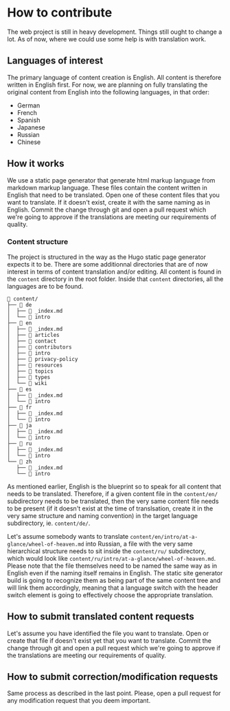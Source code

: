# How to contribute

The web project is still in heavy development. Things still ought to change a lot. As of now, where we could use some help is with translation work.

## Languages of interest

The primary language of content creation is English. All content is therefore written in English first. For now, we are planning on fully translating the original content from English into the following languages, in that order:

- German
- French
- Spanish
- Japanese
- Russian
- Chinese

## How it works

We use a static page generator that generate html markup language from markdown markup language. These files contain the content written in English that need to be translated. Open one of these content files that you want to translate. If it doesn't exist, create it with the same naming as in English. Commit the change through git and open a pull request which we're going to approve if the translations are meeting our requirements of quality.

### Content structure

The project is structured in the way as the Hugo static page generator expects it to be. There are some additionnal directories that are of now interest in terms of content translation and/or editing. All content is found in the `content` directory in the root folder. Inside that `content` directories, all the languages are to be found.

```text
 content/
├──  de
│  ├──  _index.md
│  └──  intro
├──  en
│  ├──  _index.md
│  ├──  articles
│  ├──  contact
│  ├──  contributors
│  ├──  intro
│  ├──  privacy-policy
│  ├──  resources
│  ├──  topics
│  ├──  types
│  └──  wiki
├──  es
│  ├──  _index.md
│  └──  intro
├──  fr
│  ├──  _index.md
│  └──  intro
├──  ja
│  ├──  _index.md
│  └──  intro
├──  ru
│  ├──  _index.md
│  └──  intro
└──  zh
   ├──  _index.md
   └──  intro
```

As mentioned earlier, English is the blueprint so to speak for all content that needs to be translated. Therefore, if a given content file in the `content/en/` subdirectory needs to be translated, then the very same content file needs to be present (if it doesn't exist at the time of translsation, create it in the very same structure and naming convention) in the target language subdirectory, ie. `content/de/`.

Let's assume somebody wants to translate `content/en/intro/at-a-glance/wheel-of-heaven.md` into Russian, a file with the very same hierarchical structure needs to sit inside the `content/ru/` subdirectory, which would look like `content/ru/intro/at-a-glance/wheel-of-heaven.md`. Please note that the file themselves need to be named the same way as in English even if the naming itself remains in English. The static site generator build is going to recognize them as being part of the same content tree and will link them accordingly, meaning that a language switch with the header switch element is going to effectively choose the appropriate translation.

## How to submit translated content requests

Let's assume you have identified the file you want to translate. Open or create that file if doesn't exist yet that you want to translate. Commit the change through git and open a pull request which we're going to approve if the translations are meeting our requirements of quality.

## How to submit correction/modification requests

Same process as described in the last point. Please, open a pull request for any modification request that you deem important.

